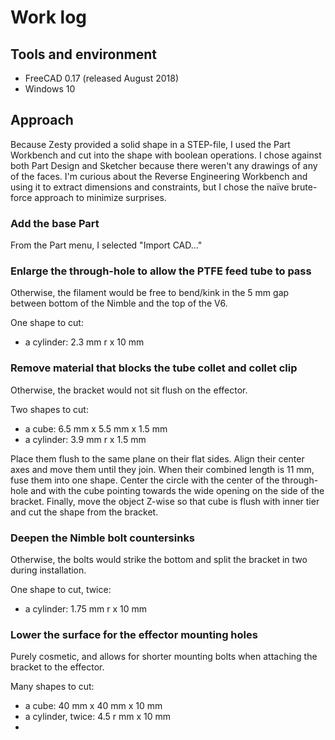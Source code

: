 # Work log

## Tools and environment

* FreeCAD 0.17 (released August 2018)
* Windows 10

## Approach

Because Zesty provided a solid shape in a STEP-file, I used the Part Workbench and cut into the shape with boolean operations. I chose against both Part Design and Sketcher because there weren't any drawings of any of the faces. I'm curious about the Reverse Engineering Workbench and using it to extract dimensions and constraints, but I chose the naïve brute-force approach to minimize surprises.

### Add the base Part

From the Part menu, I selected "Import CAD..."

### Enlarge the through-hole to allow the PTFE feed tube to pass
Otherwise, the filament would be free to bend/kink in the 5 mm gap between bottom of the Nimble and the top of the V6.

One shape to cut:

* a cylinder: 2.3 mm r x 10 mm

### Remove material that blocks the tube collet and collet clip
Otherwise, the bracket would not sit flush on the effector.

Two shapes to cut:

* a cube: 6.5 mm x 5.5 mm x 1.5 mm
* a cylinder: 3.9 mm r x 1.5 mm

Place them flush to the same plane on their flat sides. Align their center axes and move them until they join. When their combined length is 11 mm, fuse them into one shape. Center the circle with the center of the through-hole and with the cube pointing towards the wide opening on the side of the bracket. Finally, move the object Z-wise so that cube is flush with inner tier and cut the shape from the bracket.

### Deepen the Nimble bolt countersinks
Otherwise, the bolts would strike the bottom and split the bracket in two during installation.

One shape to cut, twice:

* a cylinder: 1.75 mm r x 10 mm

### Lower the surface for the effector mounting holes
Purely cosmetic, and allows for shorter mounting bolts when attaching the bracket to the effector.

Many shapes to cut:

* a cube: 40 mm x 40 mm x 10 mm
* a cylinder, twice: 4.5 r mm x 10 mm
* 
